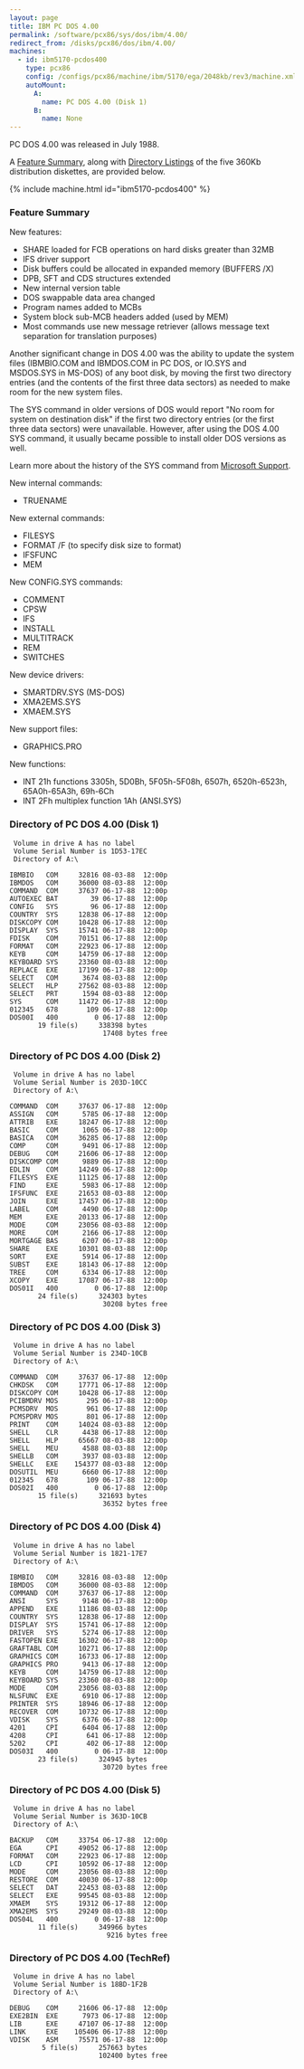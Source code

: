 ```yaml
---
layout: page
title: IBM PC DOS 4.00
permalink: /software/pcx86/sys/dos/ibm/4.00/
redirect_from: /disks/pcx86/dos/ibm/4.00/
machines:
  - id: ibm5170-pcdos400
    type: pcx86
    config: /configs/pcx86/machine/ibm/5170/ega/2048kb/rev3/machine.xml
    autoMount:
      A:
        name: PC DOS 4.00 (Disk 1)
      B:
        name: None
---
```


PC DOS 4.00 was released in July 1988.

A [Feature Summary](#feature-summary), along with [Directory Listings](#directory-of-pc-dos-400-disk-1) of the five
360Kb distribution diskettes, are provided below.

{% include machine.html id="ibm5170-pcdos400" %}

### Feature Summary

New features:

- SHARE loaded for FCB operations on hard disks greater than 32MB
- IFS driver support
- Disk buffers could be allocated in expanded memory (BUFFERS /X)
- DPB, SFT and CDS structures extended
- New internal version table
- DOS swappable data area changed
- Program names added to MCBs
- System block sub-MCB headers added (used by MEM)
- Most commands use new message retriever (allows message text separation for translation purposes)

Another significant change in DOS 4.00 was the ability to update the system files (IBMBIO.COM and IBMDOS.COM in
PC DOS, or IO.SYS and MSDOS.SYS in MS-DOS) of any boot disk, by moving the first two directory entries (and the contents
of the first three data sectors) as needed to make room for the new system files.

The SYS command in older versions of DOS would report "No room for system on destination disk" if the first
two directory entries (or the first three data sectors) were unavailable.  However, after using the DOS 4.00
SYS command, it usually became possible to install older DOS versions as well.

Learn more about the history of the SYS command from [Microsoft Support](https://jeffpar.github.io/kbarchive/kb/066/Q66530/).

New internal commands:

- TRUENAME

New external commands:

- FILESYS
- FORMAT /F (to specify disk size to format)
- IFSFUNC
- MEM

New CONFIG.SYS commands:

- COMMENT
- CPSW
- IFS
- INSTALL
- MULTITRACK
- REM
- SWITCHES

New device drivers:

- SMARTDRV.SYS (MS-DOS)
- XMA2EMS.SYS
- XMAEM.SYS

New support files:

- GRAPHICS.PRO

New functions:

- INT 21h functions 3305h, 5D0Bh, 5F05h-5F08h, 6507h, 6520h-6523h, 65A0h-65A3h, 69h-6Ch
- INT 2Fh multiplex function 1Ah (ANSI.SYS)

### Directory of PC DOS 4.00 (Disk 1)

	 Volume in drive A has no label
	 Volume Serial Number is 1D53-17EC
	 Directory of A:\

	IBMBIO   COM     32816 08-03-88  12:00p
	IBMDOS   COM     36000 08-03-88  12:00p
	COMMAND  COM     37637 06-17-88  12:00p
	AUTOEXEC BAT        39 06-17-88  12:00p
	CONFIG   SYS        96 06-17-88  12:00p
	COUNTRY  SYS     12838 06-17-88  12:00p
	DISKCOPY COM     10428 06-17-88  12:00p
	DISPLAY  SYS     15741 06-17-88  12:00p
	FDISK    COM     70151 06-17-88  12:00p
	FORMAT   COM     22923 06-17-88  12:00p
	KEYB     COM     14759 06-17-88  12:00p
	KEYBOARD SYS     23360 08-03-88  12:00p
	REPLACE  EXE     17199 06-17-88  12:00p
	SELECT   COM      3674 08-03-88  12:00p
	SELECT   HLP     27562 08-03-88  12:00p
	SELECT   PRT      1594 08-03-88  12:00p
	SYS      COM     11472 06-17-88  12:00p
	012345   678       109 06-17-88  12:00p
	DOS00I   400         0 06-17-88  12:00p
	       19 file(s)     338398 bytes
	                       17408 bytes free

### Directory of PC DOS 4.00 (Disk 2)

	 Volume in drive A has no label
	 Volume Serial Number is 203D-10CC
	 Directory of A:\

	COMMAND  COM     37637 06-17-88  12:00p
	ASSIGN   COM      5785 06-17-88  12:00p
	ATTRIB   EXE     18247 06-17-88  12:00p
	BASIC    COM      1065 06-17-88  12:00p
	BASICA   COM     36285 06-17-88  12:00p
	COMP     COM      9491 06-17-88  12:00p
	DEBUG    COM     21606 06-17-88  12:00p
	DISKCOMP COM      9889 06-17-88  12:00p
	EDLIN    COM     14249 06-17-88  12:00p
	FILESYS  EXE     11125 06-17-88  12:00p
	FIND     EXE      5983 06-17-88  12:00p
	IFSFUNC  EXE     21653 08-03-88  12:00p
	JOIN     EXE     17457 06-17-88  12:00p
	LABEL    COM      4490 06-17-88  12:00p
	MEM      EXE     20133 06-17-88  12:00p
	MODE     COM     23056 08-03-88  12:00p
	MORE     COM      2166 06-17-88  12:00p
	MORTGAGE BAS      6207 06-17-88  12:00p
	SHARE    EXE     10301 08-03-88  12:00p
	SORT     EXE      5914 06-17-88  12:00p
	SUBST    EXE     18143 06-17-88  12:00p
	TREE     COM      6334 06-17-88  12:00p
	XCOPY    EXE     17087 06-17-88  12:00p
	DOS01I   400         0 06-17-88  12:00p
	       24 file(s)     324303 bytes
	                       30208 bytes free

### Directory of PC DOS 4.00 (Disk 3)

	 Volume in drive A has no label
	 Volume Serial Number is 234D-10CB
	 Directory of A:\

	COMMAND  COM     37637 06-17-88  12:00p
	CHKDSK   COM     17771 06-17-88  12:00p
	DISKCOPY COM     10428 06-17-88  12:00p
	PCIBMDRV MOS       295 06-17-88  12:00p
	PCMSDRV  MOS       961 06-17-88  12:00p
	PCMSPDRV MOS       801 06-17-88  12:00p
	PRINT    COM     14024 08-03-88  12:00p
	SHELL    CLR      4438 06-17-88  12:00p
	SHELL    HLP     65667 08-03-88  12:00p
	SHELL    MEU      4588 08-03-88  12:00p
	SHELLB   COM      3937 08-03-88  12:00p
	SHELLC   EXE    154377 08-03-88  12:00p
	DOSUTIL  MEU      6660 06-17-88  12:00p
	012345   678       109 06-17-88  12:00p
	DOS02I   400         0 06-17-88  12:00p
	       15 file(s)     321693 bytes
	                       36352 bytes free

### Directory of PC DOS 4.00 (Disk 4)

	 Volume in drive A has no label
	 Volume Serial Number is 1821-17E7
	 Directory of A:\

	IBMBIO   COM     32816 08-03-88  12:00p
	IBMDOS   COM     36000 08-03-88  12:00p
	COMMAND  COM     37637 06-17-88  12:00p
	ANSI     SYS      9148 06-17-88  12:00p
	APPEND   EXE     11186 08-03-88  12:00p
	COUNTRY  SYS     12838 06-17-88  12:00p
	DISPLAY  SYS     15741 06-17-88  12:00p
	DRIVER   SYS      5274 06-17-88  12:00p
	FASTOPEN EXE     16302 06-17-88  12:00p
	GRAFTABL COM     10271 06-17-88  12:00p
	GRAPHICS COM     16733 06-17-88  12:00p
	GRAPHICS PRO      9413 06-17-88  12:00p
	KEYB     COM     14759 06-17-88  12:00p
	KEYBOARD SYS     23360 08-03-88  12:00p
	MODE     COM     23056 08-03-88  12:00p
	NLSFUNC  EXE      6910 06-17-88  12:00p
	PRINTER  SYS     18946 06-17-88  12:00p
	RECOVER  COM     10732 06-17-88  12:00p
	VDISK    SYS      6376 06-17-88  12:00p
	4201     CPI      6404 06-17-88  12:00p
	4208     CPI       641 06-17-88  12:00p
	5202     CPI       402 06-17-88  12:00p
	DOS03I   400         0 06-17-88  12:00p
	       23 file(s)     324945 bytes
	                       30720 bytes free

### Directory of PC DOS 4.00 (Disk 5)

	 Volume in drive A has no label
	 Volume Serial Number is 363D-10CB
	 Directory of A:\

	BACKUP   COM     33754 06-17-88  12:00p
	EGA      CPI     49052 06-17-88  12:00p
	FORMAT   COM     22923 06-17-88  12:00p
	LCD      CPI     10592 06-17-88  12:00p
	MODE     COM     23056 08-03-88  12:00p
	RESTORE  COM     40030 06-17-88  12:00p
	SELECT   DAT     22453 08-03-88  12:00p
	SELECT   EXE     99545 08-03-88  12:00p
	XMAEM    SYS     19312 06-17-88  12:00p
	XMA2EMS  SYS     29249 08-03-88  12:00p
	DOS04L   400         0 06-17-88  12:00p
	       11 file(s)     349966 bytes
	                        9216 bytes free

### Directory of PC DOS 4.00 (TechRef)

	 Volume in drive A has no label
	 Volume Serial Number is 18BD-1F2B
	 Directory of A:\

	DEBUG    COM     21606 06-17-88  12:00p
	EXE2BIN  EXE      7973 06-17-88  12:00p
	LIB      EXE     47107 06-17-88  12:00p
	LINK     EXE    105406 06-17-88  12:00p
	VDISK    ASM     75571 06-17-88  12:00p
	        5 file(s)     257663 bytes
	                      102400 bytes free
